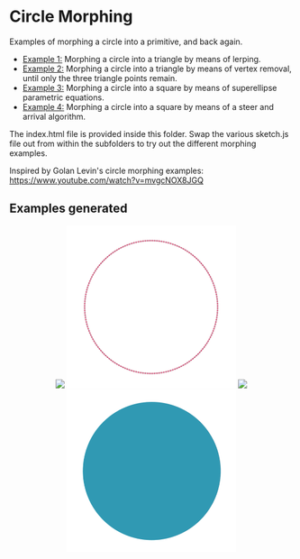 # Circle Morphing #

Examples of morphing a circle into a primitive, and back again.

* [Example 1:](https://github.com/Carla-de-Beer/P5js/blob/master/Circle%20Morphing/Circle%20Morph%20Lerp/sketch.js) Morphing a circle into a triangle by means of lerping.
* [Example 2:](https://github.com/Carla-de-Beer/P5js/blob/master/Circle%20Morphing/Circle%20Morph%20Vertex%20Removal/sketch.js) Morphing a circle into a triangle by means of vertex removal, until only the three triangle points remain.
* [Example 3:](https://github.com/Carla-de-Beer/P5js/blob/master/Circle%20Morphing/Circle%20Morph%20SuperEllipse/sketch.js) Morphing a circle into a square by means of superellipse parametric equations.
* [Example 4:](https://github.com/Carla-de-Beer/P5js/blob/master/Circle%20Morphing/Circle%20Morph%20Steer/sketch.js) Morphing a circle into a square by means of a steer and arrival algorithm.

The index.html file is provided inside this folder. Swap the various sketch.js file out from within the subfolders to try out the different morphing examples.

Inspired by Golan Levin's circle morphing examples:
https://www.youtube.com/watch?v=mvgcNOX8JGQ

## Examples generated
<p align="center">
  <img src="Circle Morph Lerp/gif/animation.gif" width="300px"/>
  <img src="Circle Morph Steer/gif/animation.gif" width="300px"/>
  <img src="Circle Morph SuperEllipse/gif/animation.gif" width="300px"/>
  <img src="Circle Morph Vertex Removal/gif/animation.gif" width="300px"/>
</p>
